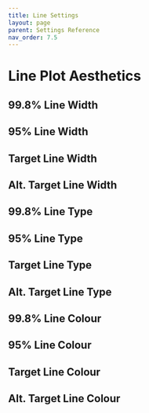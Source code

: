 ```yaml
---
title: Line Settings
layout: page
parent: Settings Reference
nav_order: 7.5
---
```


# Line Plot Aesthetics

## 99.8% Line Width

## 95% Line Width

## Target Line Width

## Alt. Target Line Width

## 99.8% Line Type

## 95% Line Type

## Target Line Type

## Alt. Target Line Type

## 99.8% Line Colour

## 95% Line Colour

## Target Line Colour

## Alt. Target Line Colour
